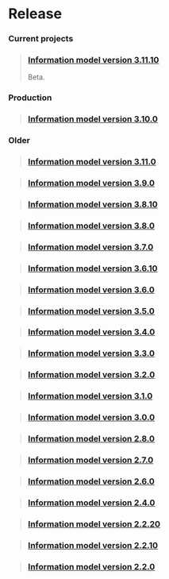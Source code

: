 # Release

### Current projects
> ### [Information model version 3.11.10](release/infm-3.11.10.md)
>Beta.



### Production
> ### [Information model version 3.10.0](release/infm-3.10.0.md)




### Older

> ### [Information model version 3.11.0](release/infm-3.11.0.md)

>### [Information model version 3.9.0](release/infm-3.9.0.md)

> ### [Information model version 3.8.10](release/infm-3.8.10.md)

> ### [Information model version 3.8.0](release/infm-3.8.0.md) 

> ### [Information model version 3.7.0](release/infm-3.7.0.md)

> ### [Information model version 3.6.10](release/infm-3.6.10.md)

> ### [Information model version 3.6.0](release/infm-3.6.0.md)

> ### [Information model version 3.5.0](release/infm-3.5.0.md) 

> ### [Information model version 3.4.0](release/infm-3.4.0.md) 

> ### [Information model version 3.3.0](release/infm-3.3.0.md) 

> ### [Information model version 3.2.0](release/infm-3.2.0.md)

> ### [Information model version 3.1.0](release/infm-3.1.0.md)

> ### [Information model version 3.0.0](release/infm-3.0.0.md)

> ### [Information model version 2.8.0](release/infm-2.8.0.md)

> ### [Information model version 2.7.0](release/infm-2.7.0.md)

> ### [Information model version 2.6.0](release/infm-2.6.0.md)

> ### [Information model version 2.4.0](release/infm-2.4.0.md)

> ### [Information model version 2.2.20](release/infm-2.2.20.md)

> ### [Information model version 2.2.10](release/infm-2.2.10.md)

> ### [Information model version 2.2.0](release/infm-2.2.0.md)





